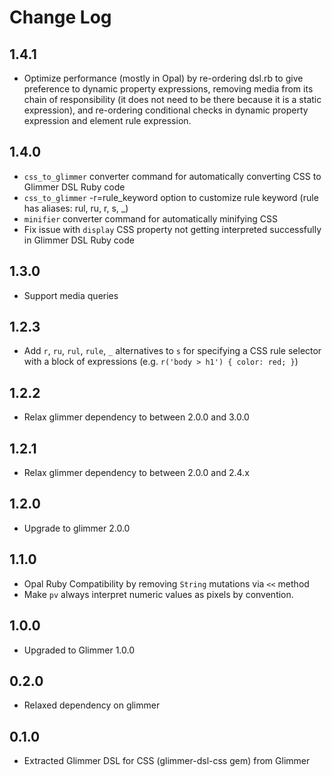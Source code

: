 # Change Log

## 1.4.1

- Optimize performance (mostly in Opal) by re-ordering dsl.rb to give preference to dynamic property expressions, removing media from its chain of responsibility (it does not need to be there because it is a static expression), and re-ordering conditional checks in dynamic property expression and element rule expression.

## 1.4.0

- `css_to_glimmer` converter command for automatically converting CSS to Glimmer DSL Ruby code
- `css_to_glimmer` -r=rule_keyword option to customize rule keyword (rule has aliases: rul, ru, r, s, _)
- `minifier` converter command for automatically minifying CSS
- Fix issue with `display` CSS property not getting interpreted successfully in Glimmer DSL Ruby code

## 1.3.0

- Support media queries

## 1.2.3

- Add `r`, `ru`, `rul`, `rule`, `_` alternatives to `s` for specifying a CSS rule selector with a block of expressions (e.g. `r('body > h1') { color: red; }`)

## 1.2.2

- Relax glimmer dependency to between 2.0.0 and 3.0.0

## 1.2.1

- Relax glimmer dependency to between 2.0.0 and 2.4.x

## 1.2.0

- Upgrade to glimmer 2.0.0

## 1.1.0

- Opal Ruby Compatibility by removing `String` mutations via `<<` method
- Make `pv` always interpret numeric values as pixels by convention.

## 1.0.0

- Upgraded to Glimmer 1.0.0

## 0.2.0

- Relaxed dependency on glimmer

## 0.1.0

- Extracted Glimmer DSL for CSS (glimmer-dsl-css gem) from Glimmer
